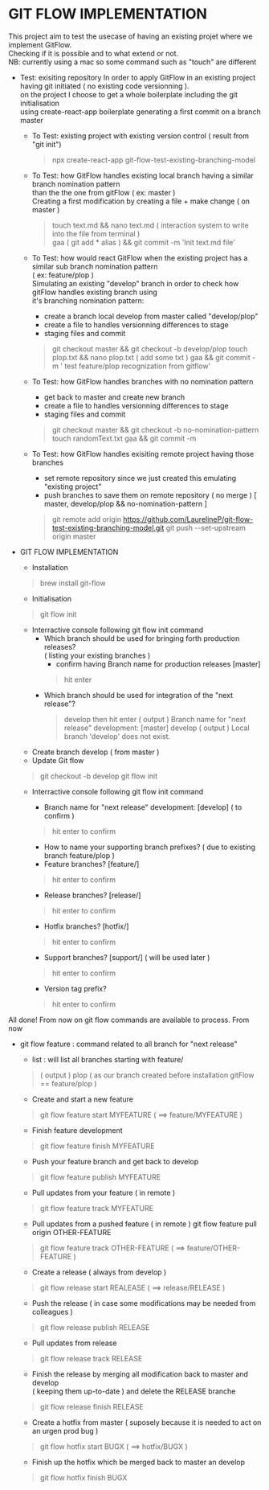 # GIT FLOW IMPLEMENTATION
This project aim to test the usecase of having an existing projet where we implement GitFlow.  
Checking if it is possible and to what extend or not.  
NB: currently using a mac so some command such as "touch" are different


* Test: exisiting repository
In order to apply GitFlow in an existing project having git initiated ( no existing code versionning ).  
on the project I choose to get a whole boilerplate including the git initialisation  
using create-react-app boilerplate generating a first commit on a branch master  
	* To Test: existing project with existing version control ( result from "git init")  
		> 	npx create-react-app git-flow-test-existing-branching-model  


	* To Test: how GitFlow handles existing local branch having a similar branch nomination pattern  
	than the the one from gitFlow ( ex: master )  
	Creating a first modification by creating a file + make change ( on master )  
		> touch text.md && nano text.md ( interaction system to write into the file from terminal )  
		> gaa ( git add * alias ) && git commit -m 'Init text.md file'  


	* To Test: how would react GitFlow when the existing project has a similar sub branch nomination pattern  
	( ex: feature/plop )  
	Simulating an existing "develop" branch in order to check how gitFlow handles existing branch using  
	it's branching nomination pattern:  
		* create a branch local develop from master called "develop/plop"
		* create a file to handles versionning differences to stage
		* staging files and commit

		> git checkout master && git checkout -b develop/plop
		> touch plop.txt && nano plop.txt ( add some txt )
		> gaa && git commit -m ' test feature/plop recognization from gitflow'


	* To Test: how GitFlow handles branches with no nomination pattern
		* get back to master and create new branch
		* create a file to handles versionning differences to stage
		* staging files and commit

		> git checkout master && git checkout -b no-nomination-pattern
		> touch randomText.txt
		> gaa && git commit -m 

	* To Test: how GitFlow handles exisiting remote project having those branches
		* set remote repository since we just created this emulating "existing project"
		* push branches to save them on remote repository ( no merge ) [ master, develop/plop && no-nomination-pattern ]
		> git remote add origin https://github.com/LaurelineP/git-flow-test-existing-branching-model.git
		> git push --set-upstream origin master


* GIT FLOW IMPLEMENTATION
	* Installation
	> brew install git-flow

	* Initialisation
	> git flow init

	* Interractive console following git flow init command
		- Which branch should be used for bringing forth production releases?  
			( listing your existing branches )
			- confirm having Branch name for production releases [master]
			> hit enter
		- Which branch should be used for integration of the "next release"? 
			> develop then hit enter
			> ( output ) Branch name for "next release" development: [master] develop
			> ( output ) Local branch 'develop' does not exist.

	- Create branch develop ( from master )
	- Update Git flow
	> git checkout -b develop
	> git flow init

	* Interractive console following git flow init command
		- Branch name for "next release" development: [develop] ( to confirm )
		> hit enter to confirm

		- How to name your supporting branch prefixes? ( due to existing branch feature/plop )
		- Feature branches? [feature/]
		> hit enter to confirm
		- Release branches? [release/]
		> hit enter to confirm
		- Hotfix branches? [hotfix/]
		> hit enter to confirm
		- Support branches? [support/] ( will be used later )
		> hit enter to confirm
		- Version tag prefix?
		> hit enter to confirm

All done!
From now on git flow commands are available to process.
From now 

- git flow feature : command related to all branch for "next release"
	- list : will list all branches starting with feature/
	> ( output ) plop ( as our branch created before installation gitFlow == feature/plop )

	- Create and start a new feature
	> git flow feature start MYFEATURE ( ==> feature/MYFEATURE )

	- Finish feature development
	> git flow feature finish MYFEATURE

	- Push your feature branch and get back to develop
	> git flow feature publish MYFEATURE

	- Pull updates from your feature ( in remote )
	> git flow feature track MYFEATURE

	- Pull updates from a pushed feature ( in remote )
	git flow feature pull origin OTHER-FEATURE  
	> git flow feature track OTHER-FEATURE ( ==> feature/OTHER-FEATURE )

	- Create a release ( always from develop )
	> git flow release start REALEASE ( ==> release/RELEASE )

	- Push the release ( in case some modifications may be needed from colleagues )
	> git flow release publish RELEASE

	- Pull updates from release
	> git flow release track RELEASE

	- Finish the release by merging all modification back to master and develop  
	 ( keeping them up-to-date ) and delete the RELEASE branche
	> git flow release finish RELEASE

	- Create a hotfix from master ( suposely because it is needed to act on an urgen prod bug )
	> git flow hotfix start BUGX ( ==> hotfix/BUGX )

	- Finish up the hotfix which be merged back to master an develop 
	> git flow hotfix finish BUGX